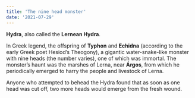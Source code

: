 ```yaml
---
title: 'The nine head monster'
date: '2021-07-29'
---
```


**Hydra**, also called the **Lernean Hydra**.

In Greek legend, the offspring of **Typhon** and **Echidna** (according to the early Greek poet Hesiod’s Theogony), a gigantic water-snake-like monster with nine heads (the number varies), one of which was immortal. The monster’s haunt was the marshes of Lerna, near **Árgos**, from which he periodically emerged to harry the people and livestock of Lerna. 

Anyone who attempted to behead the Hydra found that as soon as one head was cut off, two more heads would emerge from the fresh wound.